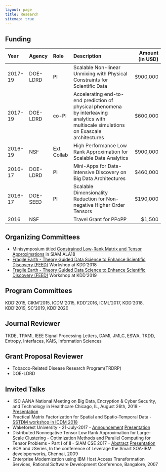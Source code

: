 ```yaml
---
layout: page
title: Research
sitemap: true
---
```

## Funding

|Year    | Agency    | Role  |Description    | Amount (in USD)   |
|:------  | :-----     | :----- |:-------        | ------:      |
 2017-19 |DOE-LDRD  | PI    | Scalable Non-linear Unmixing with Physical Constraints for Scientific Data    | $900,000 |
 2017-19 | DOE-LDRD | co-PI  | Accelerating end-to-end prediction of physical phenomena by interleaving analytics with multiscale simulations on Exascale architectures | $600,000
  2016-19 | NSF      | Ext Collab | High Performance Low Rank Approximation for Scalable Data Analytics  | $900,000 |
2016-17  |DOE-LDRD   |PI      | Mini-Apps for Data-Intensive Discovery on Big Data Architectures      | $460,000  |
2016-17  |DOE-SEED   |PI      | Scalable Dimensionality Reduction for Non-negative Higher Order Tensors   | $190,000 |
2016    |  NSF      |       |   Travel Grant for PPoPP  | $1,500 |

## Organizing Committees

* Minisymposium titled [Constrained Low-Rank Matrix and Tensor Approximations](http://users.wfu.edu/ballard/SIAM-ALA18/) in SIAM ALA18
* [Fragile Earth - Theory Guided Data Science to Enhance Scientific Discovery (FEED)](https://ai4good.org/kdd-2018-workshop/) Workshop at KDD'2018
* [Fragile Earth - Theory Guided Data Science to Enhance Scientific Discovery (FEED)](https://ai4good.org/feed2019/) Workshop at KDD'2019

## Program Committees

KDD'2015, CIKM'2015, ICDM'2015, KDD'2016, ICML'2017, KDD'2018,  KDD'2019, SC'2019, KDD'2020

## Journal Reviewer

TKDE, TPAMI, IEEE Signal Processing Letters, DAMI, JMLC, ESWA, TKDD, Entropy, Interfaces, KAIS, Information Sciences

## Grant Proposal Reviewer

* Tobacco-Related Disease Research Program(TRDRP)
* DOE-LDRD

## Invited Talks

* IISC AANA National Meeting on Big Data, Encryption & Cyber Security, and Technology in Healthcare Chicago, IL, August 26th, 2018 - [Presentation](../files/iiscaana18.pdf) 
* Practical Matrix Factorization for Spatial and Spatio-Temporal Data - [SSTDM workshop in ICDM 2018](https://research.csc.ncsu.edu/stac/conferences/ICDM-SSTDM17/) 
* Wakeforest University - 21-July-2017 - [Announcement](../figs/wakeforest.jpg) [Presentation](../files/wakeforest.pdf)
* Distributed Nonnegative Tensor Low Rank Approximation for Large-Scale Clustering - Optimization Methods and Parallel Computing for Tensor Problems - Part I of II - SIAM CSE 2017 - [Abstract](http://meetings.siam.org/sess/dsp_talk.cfm?p=81557) [Presentation](../files/siamcse18.pdf)
* SOA and zSeries, In the conference of Leverage the Smart SOA-IBM developerworks, Chennai, 2009
* Enterprise Modernization using IBM Host Access Transformation Services, Rational Software Development Conference, Bangalore,  2007